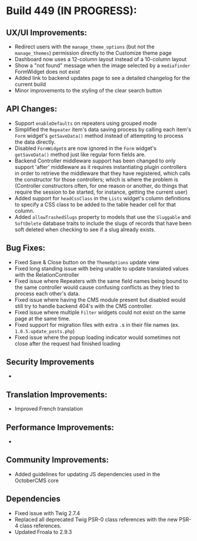 # Build 449 (IN PROGRESS):

## UX/UI Improvements:
- Redirect users with the `manage_theme_options` (but not the `manage_themes`) permission directly to the Customize theme page
- Dashboard now uses a 12-column layout instead of a 10-column layout
- Show a "not found" message when the image selected by a `mediafinder` FormWidget does not exist
- Added link to backend updates page to see a detailed changelog for the current build
- Minor improvements to the styling of the clear search button

## API Changes:
- Support `enableDefaults` on repeaters using grouped mode
- Simplified the `Repeater` item's data saving process by calling each item's `Form` widget's `getSaveData()` method instead of attempting to process the data directly.
- Disabled `FormWidget`s are now ignored in the `Form` widget's `getSaveData()` method just like regular form fields are.
- Backend Controller middleware support has been changed to only support 'after' middleware as it requires instantiating plugin controllers in order to retrieve the middleware that they have registered, which calls the constructor for those controllers; which is where the problem is (Controller constructors often, for one reason or another, do things that require the session to be started, for instance, getting the current user)
- Added support for `headCssClass` in the `Lists` widget's column definitions to specify a CSS class to be added to the table header cell for that column.
- Added `allowTrashedSlugs` property to models that use the `Sluggable` and `SoftDelete` database traits to include the slugs of records that have been soft deleted when checking to see if a slug already exists.

## Bug Fixes:
- Fixed Save & Close button on the `ThemeOptions` update view
- Fixed long standing issue with being unable to update translated values with the RelationController
- Fixed issue where Repeaters with the same field names being bound to the same controller would cause confusing conflicts as they tried to process each other's data.
- Fixed issue where having the CMS module present but disabled would still try to handle backend 404's with the CMS controller.
- Fixed issue where multiple `Filter` widgets could not exist on the same page at the same time.
- Fixed support for migration files with extra `.`s in their file names (ex. `1.0.5.update_posts.php`)
- Fixed issue where the popup loading indicator would sometimes not close after the request had finished loading

## Security Improvements
-

## Translation Improvements:
- Improved French translation

## Performance Improvements:
-

## Community Improvements:
- Added guidelines for updating JS dependencies used in the OctoberCMS core

## Dependencies
- Fixed issue with Twig 2.7.4
- Replaced all deprecated Twig PSR-0 class references with the new PSR-4 class references.
- Updated Froala to 2.9.3